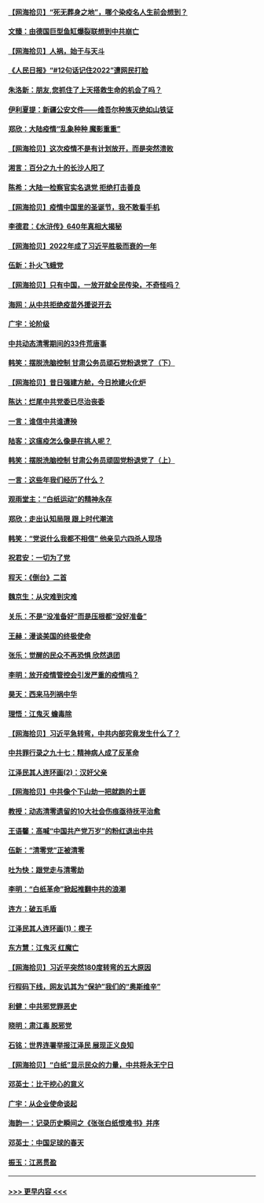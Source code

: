 #### [【网海拾贝】“死无葬身之地”，哪个染疫名人生前会想到？](../pages/nsc993/n13895116.md?t=12301843) 
#### [文臻：由德国巨型鱼缸爆裂联想到中共崩亡](../pages/nsc993/n13894613.md?t=12301843) 
#### [【网海拾贝】人祸，始于与天斗](../pages/nsc993/n13894088.md?t=12301843) 
#### [《人民日报》“#12句话记住2022”遭网民打脸](../pages/nsc993/n13894019.md?t=12301843) 
#### [朱洛新：朋友,您抓住了上天搭救生命的机会了吗？](../pages/nsc993/n13893825.md?t=12301843) 
#### [伊利夏提：新疆公安文件——维吾尔种族灭绝如山铁证](../pages/nsc993/n13893753.md?t=12301843) 
#### [郑欣：大陆疫情“乱象种种 魔影重重”](../pages/nsc993/n13893672.md?t=12301843) 
#### [【网海拾贝】这次疫情不是有计划放开，而是突然溃败](../pages/nsc993/n13893282.md?t=12301843) 
#### [湘言：百分之九十的长沙人阳了](../pages/nsc993/n13893048.md?t=12301843) 
#### [陈希：大陆一检察官实名退党 拒绝打击善良](../pages/nsc993/n13893027.md?t=12301843) 
#### [【网海拾贝】疫情中国里的圣诞节，我不敢看手机](../pages/nsc993/n13892784.md?t=12301843) 
#### [李德君：《水浒传》640年真相大揭秘](../pages/nsc993/n13892685.md?t=12301843) 
#### [【网海拾贝】2022年成了习近平胜极而衰的一年](../pages/nsc993/n13892137.md?t=12301843) 
#### [伍新：扑火飞蛾党](../pages/nsc993/n13892091.md?t=12301843) 
#### [【网海拾贝】只有中国，一放开就全民传染，不奇怪吗？](../pages/nsc993/n13891517.md?t=12301843) 
#### [海网：从中共拒绝疫苗外援说开去](../pages/nsc993/n13891298.md?t=12301843) 
#### [广宇：论阶级](../pages/nsc993/n13891286.md?t=12301843) 
#### [中共动态清零期间的33件荒唐事](../pages/nsc993/n13891284.md?t=12301843) 
#### [韩笑：摆脱洗脑控制 甘肃公务员顽石党粉退党了（下）](../pages/nsc993/n13891281.md?t=12301843) 
#### [【网海拾贝】昔日强建方舱，今日抢建火化炉](../pages/nsc993/n13891015.md?t=12301843) 
#### [陈达：烂尾中共党委已尽治丧委](../pages/nsc993/n13890847.md?t=12301843) 
#### [一言：谁信中共谁遭殃](../pages/nsc993/n13890822.md?t=12301843) 
#### [陆客：这瘟疫怎么像是在挑人呢？](../pages/nsc993/n13890706.md?t=12301843) 
#### [韩笑：摆脱洗脑控制 甘肃公务员顽固党粉退党了（上）](../pages/nsc993/n13890297.md?t=12301843) 
#### [一言：这些年我们经历了什么？](../pages/nsc993/n13890281.md?t=12301843) 
#### [观雨堂主：“白纸运动”的精神永存](../pages/nsc993/n13889442.md?t=12301843) 
#### [郑欣：走出认知局限 跟上时代潮流](../pages/nsc993/n13887826.md?t=12301843) 
#### [韩笑：“党说什么我都不相信” 他亲见六四杀人现场](../pages/nsc993/n13887514.md?t=12301843) 
#### [祝君安：一切为了党](../pages/nsc993/n13887500.md?t=12301843) 
#### [程天：《倒台》二首](../pages/nsc993/n13887498.md?t=12301843) 
#### [魏京生：从灾难到灾难](../pages/nsc993/n13887004.md?t=12301843) 
#### [关乐：不是“没准备好”而是压根都“没好准备”](../pages/nsc993/n13886699.md?t=12301843) 
#### [王赫：漫谈美国的终极使命](../pages/nsc993/n13886043.md?t=12301843) 
#### [张乐：觉醒的民众不再恐惧 欣然退团](../pages/nsc993/n13886032.md?t=12301843) 
#### [李明：放开疫情管控会引发严重的疫情吗？](../pages/nsc993/n13886008.md?t=12301843) 
#### [昊天：西来马列祸中华](../pages/nsc993/n13886007.md?t=12301843) 
#### [理悟：江鬼灭 蟾毒除](../pages/nsc993/n13885990.md?t=12301843) 
#### [【网海拾贝】习近平急转弯，中共内部究竟发生什么了？](../pages/nsc993/n13885590.md?t=12301843) 
#### [中共罪行录之九十七：精神病人成了反革命](../pages/nsc993/n13885233.md?t=12301843) 
#### [江泽民其人连环画(2)：汉奸父亲](../pages/nsc993/n13882425.md?t=12301843) 
#### [【网海拾贝】中共像个下山劫一把就跑的土匪](../pages/nsc993/n13884609.md?t=12301843) 
#### [教授：动态清零遗留的10大社会伤痕亟待抚平治愈](../pages/nsc993/n13884584.md?t=12301843) 
#### [王语馨：高喊“中国共产党万岁”的粉红退出中共](../pages/nsc993/n13884536.md?t=12301843) 
#### [伍新：“清零党”正被清零](../pages/nsc993/n13884535.md?t=12301843) 
#### [吐为快：跟党走与清零劫](../pages/nsc993/n13884487.md?t=12301843) 
#### [李明：“白纸革命”掀起推翻中共的浪潮](../pages/nsc993/n13884479.md?t=12301843) 
#### [连方：破五毛盾](../pages/nsc993/n13884461.md?t=12301843) 
#### [江泽民其人连环画(1)：楔子](../pages/nsc993/n13881111.md?t=12301843) 
#### [东方慧：江鬼灭 红魔亡](../pages/nsc993/n13883806.md?t=12301843) 
#### [【网海拾贝】习近平突然180度转弯的五大原因](../pages/nsc993/n13883788.md?t=12301843) 
#### [行程码下线，网友讥其为“保护”我们的“奥斯维辛”](../pages/nsc993/n13883784.md?t=12301843) 
#### [利健：中共邪党罪恶史](../pages/nsc993/n13883618.md?t=12301843) 
#### [晓明：肃江毒 脱邪党](../pages/nsc993/n13883379.md?t=12301843) 
#### [石铭：世界连署举报江泽民 展现正义良知](../pages/nsc993/n13883176.md?t=12301843) 
#### [【网海拾贝】“白纸”显示民众的力量，中共将永无宁日](../pages/nsc993/n13883167.md?t=12301843) 
#### [邓英士：比干挖心的意义](../pages/nsc993/n13883162.md?t=12301843) 
#### [广宇：从企业使命谈起](../pages/nsc993/n13882567.md?t=12301843) 
#### [海韵一：记录历史瞬间之《张张白纸恨难书》并序](../pages/nsc993/n13882495.md?t=12301843) 
#### [邓英士：中国足球的春天](../pages/nsc993/n13882118.md?t=12301843) 
#### [振玉：江恶贯盈](../pages/nsc993/n13882113.md?t=12301843) 

----
#### [ >>> 更早内容 <<< ](../indexes/nsc993-earlier.md)
